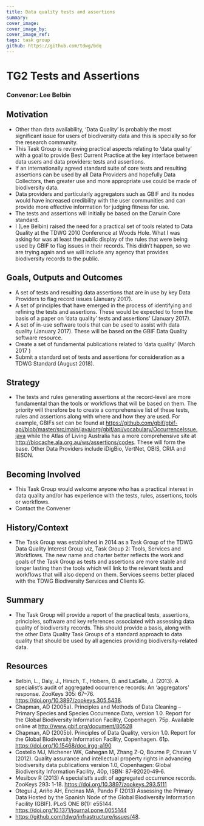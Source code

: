 ```yaml
---
title: Data quality tests and assertions
summary: 
cover_image: 
cover_image_by: 
cover_image_ref: 
tags: task group
github: https://github.com/tdwg/bdq
---
```


# TG2 Tests and Assertions
### Convenor: Lee Belbin
## Motivation
*    Other than data availability, ‘Data Quality’ is probably the most significant issue for users of biodiversity data and this is specially so for the research community.
*    This Task Group is reviewing practical aspects relating to ‘data quality’ with a goal to provide Best Current Practice at the key interface between data users and data providers: tests and assertions.
*    If an internationally agreed standard suite of core tests and resulting assertions can be used by all Data Providers and hopefully Data Collectors, then greater use and more appropriate use could be made of biodiversity data. 
*    Data providers and particularly aggregators such as GBIF and its nodes would have increased credibility with the user communities and can provide more effective information for judging fitness for use.
*    The tests and assertions will initially be based on the Darwin Core standard.
*    I (Lee Belbin) raised the need for a practical set of tools related to Data Quality at the TDWG 2010 Conference at Woods Hole. What I was asking for was at least the public display of the rules that were being used by GBIF to flag issues in their records. This didn’t happen, so we are trying again and we will include any agency that provides biodiversity records to the public.

## Goals, Outputs and Outcomes
*    A set of tests and resulting data assertions that are in use by key Data Providers to flag record issues (January 2017).
*    A set of principles that have emerged in the process of identifying and refining the tests and assertions. These would be expected to form the basis of a paper on ‘data quality’ tests and assertions’ (January 2017).
*    A set of in-use software tools that can be used to assist with data quality (January 2017). These will be based on the GBIF Data Quality software resource.
*    Create a set of fundamental publications related to ‘data quality’ (March  2017 )
*    Submit a standard set of tests and assertions for consideration as a TDWG Standard (August 2018).

## Strategy
*    The tests and rules generating assertions at the record-level are more fundamental than the tools or workflows that will be based on them. The priority will therefore be to create a comprehensive list of these tests, rules and assertions along with where and how they are used. For example, GBIFs set can be found at https://github.com/gbif/gbif-api/blob/master/src/main/java/org/gbif/api/vocabulary/OccurrenceIssue.java while the Atlas of Living Australia has a more comprehensive site at http://biocache.ala.org.au/ws/assertions/codes. These will form the base. Other Data Providers include iDigBio, VertNet, OBIS, CRIA and BISON.

## Becoming Involved
*    This Task Group would welcome anyone who has a practical interest in data quality and/or has experience with the tests, rules, assertions, tools or workflows.
*    Contact the Convener

## History/Context
*    The Task Group was established in 2014 as a Task Group of the TDWG Data Quality Interest Group viz, Task Group 2: Tools, Services and Workflows. The new name and charter better reflects the work and goals of the Task Group as tests and assertions are more stable and longer lasting than the tools which will link to the relevant tests and workflows that will also depend on them. Services seems better placed with the TDWG Biodiversity Services and Clients IG.

## Summary
*    The Task Group will provide a report of the practical tests, assertions, principles, software and key references associated with assessing data quality of biodiversity  records. This should provide a basis, along with the other Data Quality Task Groups of a standard approach to data quality that should be used by all agencies providing biodiversity-related data.

## Resources
*    Belbin, L., Daly, J., Hirsch, T., Hobern, D. and LaSalle, J. (2013). A specialist’s audit of aggregated occurrence records: An ‘aggregators’ response. ZooKeys 305: 67–76. https://doi.org/10.3897/zookeys.305.5438.
*    Chapman, AD (2005a). Principles and Methods of Data Cleaning – Primary Species and Species Occurrence Data, version 1.0. Report for the Global Biodiversity Information Facility, Copenhagen. 75p. Available online at http://www.gbif.org/document/80528
*    Chapman, AD (2005b). Principles of Data Quality, version 1.0. Report for the Global Biodiversity Information Facility, Copenhagen. 61p. https://doi.org/10.15468/doc.jrgg-a190
*    Costello MJ, Michener WK, Gahegan M, Zhang Z-Q, Bourne P, Chavan V (2012). Quality assurance and intellectual property rights in advancing biodiversity data publications version 1.0, Copenhagen: Global Biodiversity Information Facility, 40p, ISBN: 87‐92020‐49‐6.
*    Mesibov R (2013) A specialist’s audit of aggregated occurrence records. ZooKeys 293: 1-18. https://doi.org/10.3897/zookeys.293.5111
*    Otegui J, Ariño AH, Encinas MA, Pando F (2013) Assessing the Primary Data Hosted by the Spanish Node of the Global Biodiversity Information Facility (GBIF). PLoS ONE 8(1): e55144. https://doi.org/10.1371/journal.pone.0055144
*    https://github.com/tdwg/infrastructure/issues/48. 
